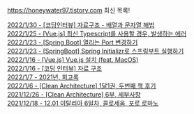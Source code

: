 https://honeywater97.tistory.com 최신 목록! 

[2022/1/30 - [코딩인터뷰] 자료구조 - 배열과 문자열 해법](https://honeywater97.tistory.com/259) <br>
[2022/1/25 - [Vue.js] 최신 Typescript를 사용할 경우, 발생하는 에러](https://honeywater97.tistory.com/258) <br>
[2022/1/23 - [Spring Boot] 열리는 Port 변경하기](https://honeywater97.tistory.com/257) <br>
[2022/1/23 - [SpringBoot] Spring Initializr로 스프링부트 실행하기](https://honeywater97.tistory.com/256) <br>
[2022/1/16 - [Vue.js] Vue.js 설치 (feat. MacOS)](https://honeywater97.tistory.com/255) <br>
[2022/1/16 - [코딩 인터뷰] 자료 구조](https://honeywater97.tistory.com/254) <br>
[2022/1/7 - 2021년, 회고록](https://honeywater97.tistory.com/253) <br>
[2022/1/6 - [Clean Architecture] 1달1권, 두번째 책 후기](https://honeywater97.tistory.com/252) <br>
[2021/12/26 - [Clean Architecture] 6부, 세부사항](https://honeywater97.tistory.com/251) <br>
[2021/12/18 - 12.01 이탈리아 6일차, 콜로세움, 포로 로마노](https://honeywater97.tistory.com/250) <br>
